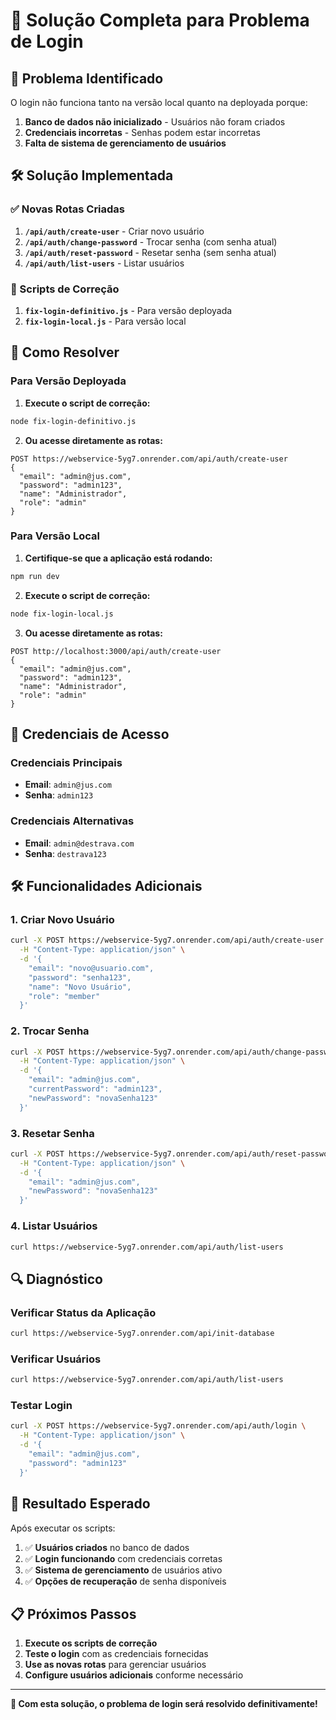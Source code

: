 # 🔧 Solução Completa para Problema de Login

## 🚨 Problema Identificado

O login não funciona tanto na versão local quanto na deployada porque:
1. **Banco de dados não inicializado** - Usuários não foram criados
2. **Credenciais incorretas** - Senhas podem estar incorretas
3. **Falta de sistema de gerenciamento de usuários**

## 🛠️ Solução Implementada

### ✅ Novas Rotas Criadas

1. **`/api/auth/create-user`** - Criar novo usuário
2. **`/api/auth/change-password`** - Trocar senha (com senha atual)
3. **`/api/auth/reset-password`** - Resetar senha (sem senha atual)
4. **`/api/auth/list-users`** - Listar usuários

### 🔧 Scripts de Correção

1. **`fix-login-definitivo.js`** - Para versão deployada
2. **`fix-login-local.js`** - Para versão local

## 🚀 Como Resolver

### Para Versão Deployada

1. **Execute o script de correção:**
```bash
node fix-login-definitivo.js
```

2. **Ou acesse diretamente as rotas:**
```
POST https://webservice-5yg7.onrender.com/api/auth/create-user
{
  "email": "admin@jus.com",
  "password": "admin123",
  "name": "Administrador",
  "role": "admin"
}
```

### Para Versão Local

1. **Certifique-se que a aplicação está rodando:**
```bash
npm run dev
```

2. **Execute o script de correção:**
```bash
node fix-login-local.js
```

3. **Ou acesse diretamente as rotas:**
```
POST http://localhost:3000/api/auth/create-user
{
  "email": "admin@jus.com",
  "password": "admin123",
  "name": "Administrador",
  "role": "admin"
}
```

## 🔑 Credenciais de Acesso

### Credenciais Principais
- **Email**: `admin@jus.com`
- **Senha**: `admin123`

### Credenciais Alternativas
- **Email**: `admin@destrava.com`
- **Senha**: `destrava123`

## 🛠️ Funcionalidades Adicionais

### 1. Criar Novo Usuário
```bash
curl -X POST https://webservice-5yg7.onrender.com/api/auth/create-user \
  -H "Content-Type: application/json" \
  -d '{
    "email": "novo@usuario.com",
    "password": "senha123",
    "name": "Novo Usuário",
    "role": "member"
  }'
```

### 2. Trocar Senha
```bash
curl -X POST https://webservice-5yg7.onrender.com/api/auth/change-password \
  -H "Content-Type: application/json" \
  -d '{
    "email": "admin@jus.com",
    "currentPassword": "admin123",
    "newPassword": "novaSenha123"
  }'
```

### 3. Resetar Senha
```bash
curl -X POST https://webservice-5yg7.onrender.com/api/auth/reset-password \
  -H "Content-Type: application/json" \
  -d '{
    "email": "admin@jus.com",
    "newPassword": "novaSenha123"
  }'
```

### 4. Listar Usuários
```bash
curl https://webservice-5yg7.onrender.com/api/auth/list-users
```

## 🔍 Diagnóstico

### Verificar Status da Aplicação
```bash
curl https://webservice-5yg7.onrender.com/api/init-database
```

### Verificar Usuários
```bash
curl https://webservice-5yg7.onrender.com/api/auth/list-users
```

### Testar Login
```bash
curl -X POST https://webservice-5yg7.onrender.com/api/auth/login \
  -H "Content-Type: application/json" \
  -d '{
    "email": "admin@jus.com",
    "password": "admin123"
  }'
```

## 🎯 Resultado Esperado

Após executar os scripts:

1. ✅ **Usuários criados** no banco de dados
2. ✅ **Login funcionando** com credenciais corretas
3. ✅ **Sistema de gerenciamento** de usuários ativo
4. ✅ **Opções de recuperação** de senha disponíveis

## 📋 Próximos Passos

1. **Execute os scripts de correção**
2. **Teste o login** com as credenciais fornecidas
3. **Use as novas rotas** para gerenciar usuários
4. **Configure usuários adicionais** conforme necessário

---

**🎉 Com esta solução, o problema de login será resolvido definitivamente!**
